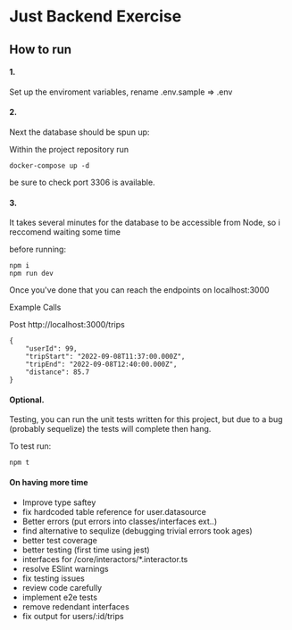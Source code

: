# Just Backend Exercise

## How to run


#### 1.


Set up the enviroment variables, rename .env.sample => .env


#### 2.


Next the database should be spun up:


Within the project repository run


```
docker-compose up -d
```

be sure to check port 3306 is available.

#### 3.

It takes several minutes for the database to be accessible from Node, so i reccomend waiting some time

before running:

```
npm i
npm run dev
```

Once you've done that you can reach the endpoints on localhost:3000

Example Calls

Post http://localhost:3000/trips

```
{
    "userId": 99,
    "tripStart": "2022-09-08T11:37:00.000Z",
    "tripEnd": "2022-09-08T12:40:00.000Z", 
    "distance": 85.7
}
```

#### Optional.

Testing, you can run the unit tests written for this project, but due to a bug (probably sequelize)
the tests will complete then hang.

To test run:

```
npm t
```

#### On having more time 



- Improve type saftey
- fix hardcoded table reference for user.datasource
- Better errors (put errors into classes/interfaces ext..)
- find alternative to sequlize (debugging trivial errors took ages)
- better test coverage
- better testing (first time using jest)
- interfaces for /core/interactors/\*.interactor.ts
- resolve ESlint warnings
- fix testing issues
- review code carefully
- implement e2e tests
- remove redendant interfaces
- fix output for users/:id/trips

